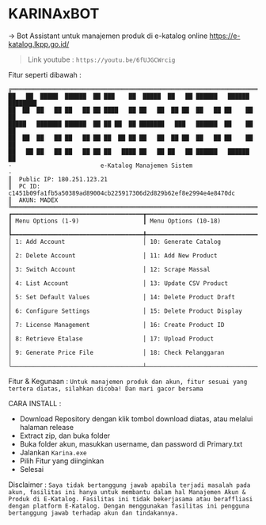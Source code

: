 # KARINAxBOT
-> Bot Assistant untuk manajemen produk di e-katalog online https://e-katalog.lkpp.go.id/

> Link youtube :
> `https://youtu.be/6fUJGCWrcig`

Fitur seperti dibawah : 
```
╔═══════════════════════════════════════════════════════════════════════════╗
██   ██  █████  ██████  ██ ███    ██  █████  ██   ██ ██████   ██████  ████████ 
██  ██  ██   ██ ██   ██ ██ ████   ██ ██   ██  ██ ██  ██   ██ ██    ██    ██    
█████   ███████ ██████  ██ ██ ██  ██ ███████   ███   ██████  ██    ██    ██    
██  ██  ██   ██ ██   ██ ██ ██  ██ ██ ██   ██  ██ ██  ██   ██ ██    ██    ██    
██   ██ ██   ██ ██   ██ ██ ██   ████ ██   ██ ██   ██ ██████   ██████     ██    
-                         e-Katalog Manajemen Sistem                        -
║  Public IP: 180.251.123.21
║  PC ID: c1451b09fa1fb5a50389ad89004cb225917306d2d829b62ef8e2994e4e8470dc
║  AKUN: MADEX
╚═══════════════════════════════════════════════════════════════════════════╝
┏━━━━━━━━━━━━━━━━━━━━━━━━━━━━━━━━━━━━━┳━━━━━━━━━━━━━━━━━━━━━━━━━━━━━━━━━━━━━┓
┃ Menu Options (1-9)                  ┃ Menu Options (10-18)                ┃
┡━━━━━━━━━━━━━━━━━━━━━━━━━━━━━━━━━━━━━╇━━━━━━━━━━━━━━━━━━━━━━━━━━━━━━━━━━━━━┩
│ 1: Add Account                      │ 10: Generate Catalog                │
│ 2: Delete Account                   │ 11: Add New Product                 │
│ 3: Switch Account                   │ 12: Scrape Massal                   │
│ 4: List Account                     │ 13: Update CSV Product              │
│ 5: Set Default Values               │ 14: Delete Product Draft            │
│ 6: Configure Settings               │ 15: Delete Product Display          │
│ 7: License Management               │ 16: Create Product ID               │
│ 8: Retrieve Etalase                 │ 17: Upload Product                  │
│ 9: Generate Price File              │ 18: Check Pelanggaran               │
└─────────────────────────────────────┴─────────────────────────────────────┘
```
Fitur & Kegunaan : `Untuk manajemen produk dan akun, fitur sesuai yang tertera diatas, silahkan dicoba! Dan mari gacor bersama`

CARA INSTALL : 
- Download Repository dengan klik tombol download diatas, atau melalui halaman release
- Extract zip, dan buka folder
- Buka folder akun, masukkan username, dan password di Primary.txt
- Jalankan `Karina.exe`
- Pilih Fitur yang diinginkan
- Selesai

Disclaimer : `Saya tidak bertanggung jawab apabila terjadi masalah pada akun, fasilitas ini hanya untuk membantu dalam hal Manajemen Akun & Produk di E-Katalog. Fasilitas ini tidak bekerjasama atau beraffliasi dengan platform E-Katalog. Dengan menggunakan fasilitas ini pengguna bertanggung jawab terhadap akun dan tindakannya.`
